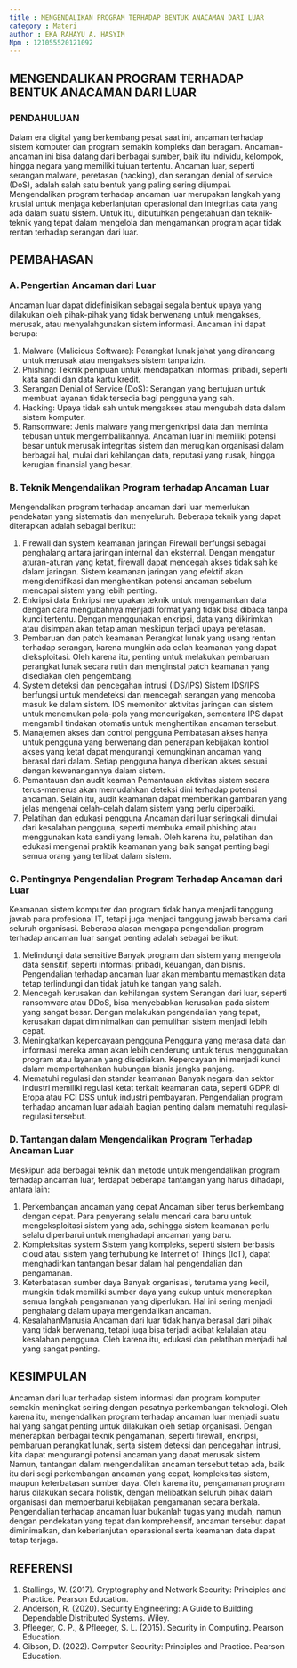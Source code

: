```yaml
---
title : MENGENDALIKAN PROGRAM TERHADAP BENTUK ANACAMAN DARI LUAR
category : Materi
author : EKA RAHAYU A. HASYIM
Npm : 121055520121092
---
```



## MENGENDALIKAN PROGRAM TERHADAP BENTUK ANACAMAN DARI LUAR
### PENDAHULUAN
Dalam era digital yang berkembang pesat saat ini, ancaman terhadap sistem komputer dan program semakin kompleks dan beragam. Ancaman-ancaman ini bisa datang dari berbagai sumber, baik itu individu, kelompok, hingga negara yang memiliki tujuan tertentu. Ancaman luar, seperti serangan malware, peretasan (hacking), dan serangan denial of service (DoS), adalah salah satu bentuk yang paling sering dijumpai.
Mengendalikan program terhadap ancaman luar merupakan langkah yang krusial untuk menjaga keberlanjutan operasional dan integritas data yang ada dalam suatu sistem. Untuk itu, dibutuhkan pengetahuan dan teknik-teknik yang tepat dalam mengelola dan mengamankan program agar tidak rentan terhadap serangan dari luar.

## PEMBAHASAN 
### A. Pengertian Ancaman dari Luar
Ancaman luar dapat didefinisikan sebagai segala bentuk upaya yang dilakukan oleh pihak-pihak yang tidak berwenang untuk mengakses, merusak, atau menyalahgunakan sistem informasi. Ancaman ini dapat berupa:
1.	Malware (Malicious Software): Perangkat lunak jahat yang dirancang untuk merusak atau mengakses sistem tanpa izin.
2.	Phishing: Teknik penipuan untuk mendapatkan informasi pribadi, seperti kata sandi dan data kartu kredit.
3.	Serangan Denial of Service (DoS): Serangan yang bertujuan untuk membuat layanan tidak tersedia bagi pengguna yang sah.
4.	Hacking: Upaya tidak sah untuk mengakses atau mengubah data dalam sistem komputer.
5.	Ransomware: Jenis malware yang mengenkripsi data dan meminta tebusan untuk mengembalikannya.
Ancaman luar ini memiliki potensi besar untuk merusak integritas sistem dan merugikan organisasi dalam berbagai hal, mulai dari kehilangan data, reputasi yang rusak, hingga kerugian finansial yang besar.


### B. Teknik Mengendalikan Program terhadap Ancaman Luar
Mengendalikan program terhadap ancaman dari luar memerlukan pendekatan yang sistematis dan menyeluruh. Beberapa teknik yang dapat diterapkan adalah sebagai berikut:
1.	Firewall dan system keamanan jaringan 
Firewall berfungsi sebagai penghalang antara jaringan internal dan eksternal. Dengan mengatur aturan-aturan yang ketat, firewall dapat mencegah akses tidak sah ke dalam jaringan. Sistem keamanan jaringan yang efektif akan mengidentifikasi dan menghentikan potensi ancaman sebelum mencapai sistem yang lebih penting.
2.	Enkripsi data 
Enkripsi merupakan teknik untuk mengamankan data dengan cara mengubahnya menjadi format yang tidak bisa dibaca tanpa kunci tertentu. Dengan menggunakan enkripsi, data yang dikirimkan atau disimpan akan tetap aman meskipun terjadi upaya peretasan.
3.	Pembaruan dan patch keamanan
Perangkat lunak yang usang rentan terhadap serangan, karena mungkin ada celah keamanan yang dapat dieksploitasi. Oleh karena itu, penting untuk melakukan pembaruan perangkat lunak secara rutin dan menginstal patch keamanan yang disediakan oleh pengembang.
4.	System deteksi dan pencegahan intrusi (IDS/IPS)
Sistem IDS/IPS berfungsi untuk mendeteksi dan mencegah serangan yang mencoba masuk ke dalam sistem. IDS memonitor aktivitas jaringan dan sistem untuk menemukan pola-pola yang mencurigakan, sementara IPS dapat mengambil tindakan otomatis untuk menghentikan ancaman tersebut.
5.	Manajemen akses dan  control pengguna 
Pembatasan akses hanya untuk pengguna yang berwenang dan penerapan kebijakan kontrol akses yang ketat dapat mengurangi kemungkinan ancaman yang berasal dari dalam. Setiap pengguna hanya diberikan akses sesuai dengan kewenangannya dalam sistem.
6.	Pemantauan dan audit keaman
Pemantauan aktivitas sistem secara terus-menerus akan memudahkan deteksi dini terhadap potensi ancaman. Selain itu, audit keamanan dapat memberikan gambaran yang jelas mengenai celah-celah dalam sistem yang perlu diperbaiki.
7.	Pelatihan dan edukasi pengguna
Ancaman dari luar seringkali dimulai dari kesalahan pengguna, seperti membuka email phishing atau menggunakan kata sandi yang lemah. Oleh karena itu, pelatihan dan edukasi mengenai praktik keamanan yang baik sangat penting bagi semua orang yang terlibat dalam sistem.


### C. Pentingnya Pengendalian Program Terhadap Ancaman dari Luar
Keamanan sistem komputer dan program tidak hanya menjadi tanggung jawab para profesional IT, tetapi juga menjadi tanggung jawab bersama dari seluruh organisasi. Beberapa alasan mengapa pengendalian program terhadap ancaman luar sangat penting adalah sebagai berikut:
1.	Melindungi data sensitive
Banyak program dan sistem yang mengelola data sensitif, seperti informasi pribadi, keuangan, dan bisnis. Pengendalian terhadap ancaman luar akan membantu memastikan data tetap terlindungi dan tidak jatuh ke tangan yang salah.
2.	Mencegah kerusakan dan kehilangan system 
Serangan dari luar, seperti ransomware atau DDoS, bisa menyebabkan kerusakan pada sistem yang sangat besar. Dengan melakukan pengendalian yang tepat, kerusakan dapat diminimalkan dan pemulihan sistem menjadi lebih cepat.
3.	Meningkatkan kepercayaan pengguna 
Pengguna yang merasa data dan informasi mereka aman akan lebih cenderung untuk terus menggunakan program atau layanan yang disediakan. Kepercayaan ini menjadi kunci dalam mempertahankan hubungan bisnis jangka panjang.
4.	Mematuhi regulasi dan standar keamanan 
Banyak negara dan sektor industri memiliki regulasi ketat terkait keamanan data, seperti GDPR di Eropa atau PCI DSS untuk industri pembayaran. Pengendalian program terhadap ancaman luar adalah bagian penting dalam mematuhi regulasi-regulasi tersebut.


### D. Tantangan dalam Mengendalikan Program Terhadap Ancaman Luar
Meskipun ada berbagai teknik dan metode untuk mengendalikan program terhadap ancaman luar, terdapat beberapa tantangan yang harus dihadapi, antara lain:
1.	Perkembangan ancaman yang cepat 
Ancaman siber terus berkembang dengan cepat. Para penyerang selalu mencari cara baru untuk mengeksploitasi sistem yang ada, sehingga sistem keamanan perlu selalu diperbarui untuk menghadapi ancaman yang baru.
2.	Kompleksitas system 
Sistem yang kompleks, seperti sistem berbasis cloud atau sistem yang terhubung ke Internet of Things (IoT), dapat menghadirkan tantangan besar dalam hal pengendalian dan pengamanan.
3.	Keterbatasan sumber daya
Banyak organisasi, terutama yang kecil, mungkin tidak memiliki sumber daya yang cukup untuk menerapkan semua langkah pengamanan yang diperlukan. Hal ini sering menjadi penghalang dalam upaya mengendalikan ancaman.
4.	KesalahanManusia
Ancaman dari luar tidak hanya berasal dari pihak yang tidak berwenang, tetapi juga bisa terjadi akibat kelalaian atau kesalahan pengguna. Oleh karena itu, edukasi dan pelatihan menjadi hal yang sangat penting.

## KESIMPULAN
Ancaman dari luar terhadap sistem informasi dan program komputer semakin meningkat seiring dengan pesatnya perkembangan teknologi. Oleh karena itu, mengendalikan program terhadap ancaman luar menjadi suatu hal yang sangat penting untuk dilakukan oleh setiap organisasi.
Dengan menerapkan berbagai teknik pengamanan, seperti firewall, enkripsi, pembaruan perangkat lunak, serta sistem deteksi dan pencegahan intrusi, kita dapat mengurangi potensi ancaman yang dapat merusak sistem. Namun, tantangan dalam mengendalikan ancaman tersebut tetap ada, baik itu dari segi perkembangan ancaman yang cepat, kompleksitas sistem, maupun keterbatasan sumber daya. Oleh karena itu, pengamanan program harus dilakukan secara holistik, dengan melibatkan seluruh pihak dalam organisasi dan memperbarui kebijakan pengamanan secara berkala.
Pengendalian terhadap ancaman luar bukanlah tugas yang mudah, namun dengan pendekatan yang tepat dan komprehensif, ancaman tersebut dapat diminimalkan, dan keberlanjutan operasional serta keamanan data dapat tetap terjaga.

## REFERENSI
1.	Stallings, W. (2017). Cryptography and Network Security: Principles and Practice. Pearson Education.
2.	Anderson, R. (2020). Security Engineering: A Guide to Building Dependable Distributed Systems. Wiley.
3.	Pfleeger, C. P., & Pfleeger, S. L. (2015). Security in Computing. Pearson Education.
4.	Gibson, D. (2022). Computer Security: Principles and Practice. Pearson Education.
